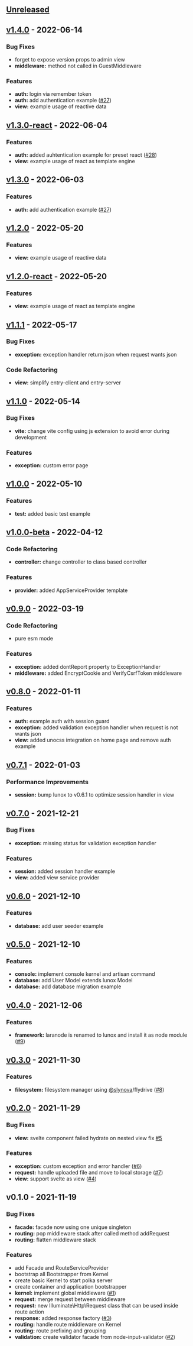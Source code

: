 <a name="unreleased"></a>
## [Unreleased]


<a name="v1.4.0"></a>
## [v1.4.0] - 2022-06-14
### Bug Fixes
- forget to expose version props to admin view
- **middleware:**  method not called in GuestMiddleware

### Features
- **auth:** login via remember token
- **auth:** add authentication example ([#27](https://github.com/kodepintar/lunox/issues/27))
- **view:** example usage of reactive data


<a name="v1.3.0-react"></a>
## [v1.3.0-react] - 2022-06-04
### Features
- **auth:** added auhtentication example for preset react ([#28](https://github.com/kodepintar/lunox/issues/28))
- **view:** example usage of react as template engine


<a name="v1.3.0"></a>
## [v1.3.0] - 2022-06-03
### Features
- **auth:** add authentication example ([#27](https://github.com/kodepintar/lunox/issues/27))


<a name="v1.2.0"></a>
## [v1.2.0] - 2022-05-20
### Features
- **view:** example usage of reactive data


<a name="v1.2.0-react"></a>
## [v1.2.0-react] - 2022-05-20
### Features
- **view:** example usage of react as template engine


<a name="v1.1.1"></a>
## [v1.1.1] - 2022-05-17
### Bug Fixes
- **exception:** exception handler return json when request wants json

### Code Refactoring
- **view:** simplify entry-client and entry-server


<a name="v1.1.0"></a>
## [v1.1.0] - 2022-05-14
### Bug Fixes
- **vite:** change vite config using js extension to avoid error during development

### Features
- **exception:** custom error page


<a name="v1.0.0"></a>
## [v1.0.0] - 2022-05-10
### Features
- **test:** added basic test example


<a name="v1.0.0-beta"></a>
## [v1.0.0-beta] - 2022-04-12
### Code Refactoring
- **controller:** change controller to class based controller

### Features
- **provider:** added AppServiceProvider template


<a name="v0.9.0"></a>
## [v0.9.0] - 2022-03-19
### Code Refactoring
- pure esm mode

### Features
- **exception:** added dontReport property to ExceptionHandler
- **middleware:** added EncryptCookie and VerifyCsrfToken middleware


<a name="v0.8.0"></a>
## [v0.8.0] - 2022-01-11
### Features
- **auth:** example auth with session guard
- **exception:** added validation exception handler when request is not wants json
- **view:** added unocss integration on home page and remove auth example


<a name="v0.7.1"></a>
## [v0.7.1] - 2022-01-03
### Performance Improvements
- **session:** bump lunox to v0.6.1 to optimize session handler in view


<a name="v0.7.0"></a>
## [v0.7.0] - 2021-12-21
### Bug Fixes
- **exception:** missing status for validation exception handler

### Features
- **session:** added session handler example
- **view:** added view service provider


<a name="v0.6.0"></a>
## [v0.6.0] - 2021-12-10
### Features
- **database:** add user seeder example


<a name="v0.5.0"></a>
## [v0.5.0] - 2021-12-10
### Features
- **console:** implement console kernel and artisan command
- **database:** add User Model extends lunox Model
- **database:** add database migration example


<a name="v0.4.0"></a>
## [v0.4.0] - 2021-12-06
### Features
- **framework:** laranode is renamed to lunox and install it as node module ([#9](https://github.com/kodepintar/lunox/issues/9))


<a name="v0.3.0"></a>
## [v0.3.0] - 2021-11-30
### Features
- **filesystem:** filesystem manager using [@slynova](https://github.com/slynova)/flydrive ([#8](https://github.com/kodepintar/lunox/issues/8))


<a name="v0.2.0"></a>
## [v0.2.0] - 2021-11-29
### Bug Fixes
- **view:** svelte component failed hydrate on nested view fix [#5](https://github.com/kodepintar/lunox/issues/5)

### Features
- **exception:** custom exception and error handler ([#6](https://github.com/kodepintar/lunox/issues/6))
- **request:** handle uploaded file and move to local storage ([#7](https://github.com/kodepintar/lunox/issues/7))
- **view:** support svelte as view ([#4](https://github.com/kodepintar/lunox/issues/4))


<a name="v0.1.0"></a>
## v0.1.0 - 2021-11-19
### Bug Fixes
- **facade:** facade now using one unique singleton
- **routing:** pop middleware stack after called method addRequest
- **routing:** flatten middleware stack

### Features
- add Facade and RouteServiceProvider
- bootstrap all Bootstrapper from Kernel
- create basic Kernel to start polka server
- create container and application bootstrapper
- **kernel:** implement global middleware ([#1](https://github.com/kodepintar/lunox/issues/1))
- **request:** merge request between middleware
- **request:** new Illuminate\Http\Request class that can be used inside route action
- **response:** added response factory ([#3](https://github.com/kodepintar/lunox/issues/3))
- **routing:** handle route middleware on Kernel
- **routing:** route prefixing and grouping
- **validation:** create validator facade from node-input-validator ([#2](https://github.com/kodepintar/lunox/issues/2))


[Unreleased]: https://github.com/kodepintar/lunox/compare/v1.4.0...HEAD
[v1.4.0]: https://github.com/kodepintar/lunox/compare/v1.3.0-react...v1.4.0
[v1.3.0-react]: https://github.com/kodepintar/lunox/compare/v1.3.0...v1.3.0-react
[v1.3.0]: https://github.com/kodepintar/lunox/compare/v1.2.0...v1.3.0
[v1.2.0]: https://github.com/kodepintar/lunox/compare/v1.2.0-react...v1.2.0
[v1.2.0-react]: https://github.com/kodepintar/lunox/compare/v1.1.1...v1.2.0-react
[v1.1.1]: https://github.com/kodepintar/lunox/compare/v1.1.0...v1.1.1
[v1.1.0]: https://github.com/kodepintar/lunox/compare/v1.0.0...v1.1.0
[v1.0.0]: https://github.com/kodepintar/lunox/compare/v1.0.0-beta...v1.0.0
[v1.0.0-beta]: https://github.com/kodepintar/lunox/compare/v0.9.0...v1.0.0-beta
[v0.9.0]: https://github.com/kodepintar/lunox/compare/v0.8.0...v0.9.0
[v0.8.0]: https://github.com/kodepintar/lunox/compare/v0.7.1...v0.8.0
[v0.7.1]: https://github.com/kodepintar/lunox/compare/v0.7.0...v0.7.1
[v0.7.0]: https://github.com/kodepintar/lunox/compare/v0.6.0...v0.7.0
[v0.6.0]: https://github.com/kodepintar/lunox/compare/v0.5.0...v0.6.0
[v0.5.0]: https://github.com/kodepintar/lunox/compare/v0.4.0...v0.5.0
[v0.4.0]: https://github.com/kodepintar/lunox/compare/v0.3.0...v0.4.0
[v0.3.0]: https://github.com/kodepintar/lunox/compare/v0.2.0...v0.3.0
[v0.2.0]: https://github.com/kodepintar/lunox/compare/v0.1.0...v0.2.0
